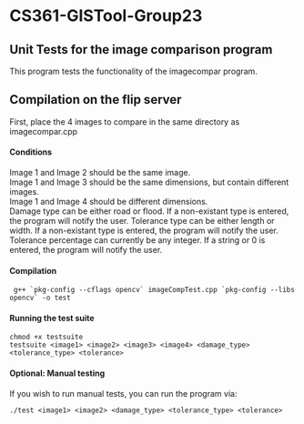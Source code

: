 # CS361-GISTool-Group23

## Unit Tests for the image comparison program 

This program tests the functionality of the imagecompar program.  

## Compilation on the flip server
First, place the 4 images to compare in the same directory as imagecompar.cpp

#### Conditions
Image 1 and Image 2 should be the same image.  
Image 1 and Image 3 should be the same dimensions, but contain different images.  
Image 1 and Image 4 should be different dimensions.  
Damage type can be either road or flood. If a non-existant type is entered,
the program will notify the user.
Tolerance type can be either length or width. If a non-existant type is entered,
the program will notify the user.
Tolerance percentage can currently be any integer. If a string or 0 is entered,
the program will notify the user.

#### Compilation
```
 g++ `pkg-config --cflags opencv` imageCompTest.cpp `pkg-config --libs opencv` -o test  
```

#### Running the test suite 
```
chmod +x testsuite
testsuite <image1> <image2> <image3> <image4> <damage_type> <tolerance_type> <tolerance>
```

#### Optional: Manual testing
If you wish to run manual tests, you can run the program via:
```
./test <image1> <image2> <damage_type> <tolerance_type> <tolerance>
```
